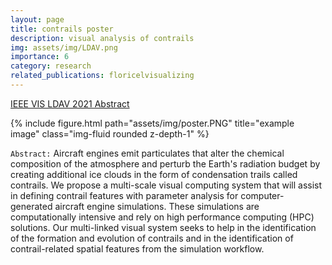 ```yaml
---
layout: page
title: contrails poster
description: visual analysis of contrails
img: assets/img/LDAV.png
importance: 6
category: research
related_publications: floricelvisualizing
---
```

<p><a href="https://ieeexplore.ieee.org/stamp/stamp.jsp?arnumber=9623162" class="btn">IEEE VIS LDAV 2021 Abstract</a></p>


<div class="row">
    <div class="col-sm mt-3 mt-md-0">
        {% include figure.html path="assets/img/poster.PNG" title="example image" class="img-fluid rounded z-depth-1" %}
    </div>
</div>


`Abstract:` Aircraft engines emit particulates that alter the chemical composition of the atmosphere and perturb the Earth's radiation budget by creating additional ice clouds in the form of condensation trails called contrails. We propose a multi-scale visual computing system that will assist in defining contrail features with parameter analysis for computer-generated aircraft engine simulations. These simulations are computationally intensive and rely on high performance computing (HPC) solutions. Our multi-linked visual system seeks to help in the identification of the formation and evolution of contrails and in the identification of contrail-related spatial features from the simulation workflow.